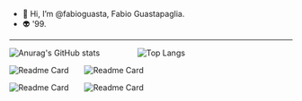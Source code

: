 - 👋 Hi, I’m @fabioguasta, Fabio Guastapaglia. 
- 👽 '99.
------------------------------------------------------------------------------------------------------------------------------------

![Anurag's GitHub stats](https://github-readme-stats.vercel.app/api?username=fabioguasta&show_icons=true&theme=tokyonight&hide_rank=true?include_all_commits=true) &nbsp;&nbsp;&nbsp;&nbsp;&nbsp;&nbsp;&nbsp;&nbsp;&nbsp;&nbsp;&nbsp;&nbsp;&nbsp;&nbsp;&nbsp; ![Top Langs](https://github-readme-stats.vercel.app/api/top-langs/?username=fabioguasta&layout=compact&theme=tokyonight&langs_count=10)

![Readme Card](https://github-readme-stats.vercel.app/api/pin/?username=fabioguasta&repo=WORTH&theme=tokyonight)&nbsp;&nbsp;&nbsp;&nbsp;&nbsp;&nbsp;
![Readme Card](https://github-readme-stats.vercel.app/api/pin/?username=fabioguasta&repo=OCamlProjectPR2&theme=tokyonight)

![Readme Card](https://github-readme-stats.vercel.app/api/pin/?username=fabioguasta&repo=LBD-21-22&theme=tokyonight)&nbsp;&nbsp;&nbsp;&nbsp;&nbsp;&nbsp;
![Readme Card](https://github-readme-stats.vercel.app/api/pin/?username=fabioguasta&repo=javaProjectPR2&theme=tokyonight)



